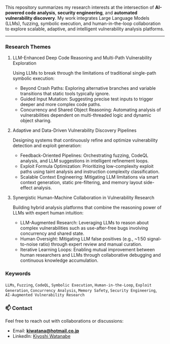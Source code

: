 This repository summarizes my research interests at the intersection of **AI-powered code analysis**, **security engineering**, and **automated vulnerability discovery**. My work integrates Large Language Models (LLMs), fuzzing, symbolic execution, and human-in-the-loop collaboration to explore scalable, adaptive, and intelligent vulnerability analysis platforms.

---

### Research Themes

1. LLM-Enhanced Deep Code Reasoning and Multi-Path Vulnerability Exploration <p>
   Using LLMs to break through the limitations of traditional single-path symbolic execution:

     - Beyond Crash Paths: Exploring alternative branches and variable transitions that static tools typically ignore.
     - Guided Input Mutation: Suggesting precise test inputs to trigger deeper and more complex code paths.
     - Concurrency and Shared Object Reasoning: Automating analysis of vulnerabilities dependent on multi-threaded logic and dynamic object sharing.

2. Adaptive and Data-Driven Vulnerability Discovery Pipelines <p>

   Designing systems that continuously refine and optimize vulnerability detection and exploit generation:

     - Feedback-Oriented Pipelines: Orchestrating fuzzing, CodeQL analysis, and LLM suggestions in intelligent refinement loops.
     - Exploit Formula Optimization: Prioritizing low-complexity exploit paths using taint analysis and instruction complexity classification.
     - Scalable Context Engineering: Mitigating LLM limitations via smart context generation, static pre-filtering, and memory layout side-effect analysis.

3. Synergistic Human-Machine Collaboration in Vulnerability Research <p>

   Building hybrid analysis platforms that combine the reasoning power of LLMs with expert human intuition:

     - LLM-Augmented Research: Leveraging LLMs to reason about complex vulnerabilities such as use-after-free bugs involving concurrency and shared state.
     - Human Oversight: Mitigating LLM false positives (e.g., ~1:50 signal-to-noise ratio) through expert review and manual curation.
     - Iterative Learning Loops: Enabling mutual improvement between human researchers and LLMs through collaborative debugging and continuous knowledge accumulation.


### Keywords

`LLMs`, `Fuzzing`, `CodeQL`, `Symbolic Execution`, `Human-in-the-Loop`, `Exploit Generation`, `Concurrency Analysis`, `Memory Safety`, `Security Engineering`, `AI-Augmented Vulnerability Research`


### 📫 Contact

Feel free to reach out with collaborations or discussions:

- Email: **kiwatana@hotmail.co.jp**
- LinkedIn: [Kiyoshi Watanabe](https://www.linkedin.com/in/kiyoshi-watanabe-06395213/)

